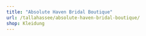 ```yaml
---
title: "Absolute Haven Bridal Boutique"
url: /tallahassee/absolute-haven-bridal-boutique/
shop: Kleidung
---
```

